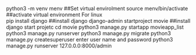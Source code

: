 python3 -m venv menv               ##Set virtual envirolment 
source menv/bin/activate           ##activate virtual environment For linux  
pip install django                 ##install django
django-admin startproject movie    ##install django start projetc
cd movie
python3 manage.py startapp movieapp_list
python3 manage.py runserver
python3 manage.py migrate
python3 manage.py createsuperuser
enter user name and password
python3 manage.py runserver
127.0.0.0:8000/admin
 
   
